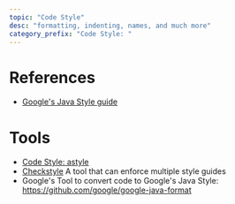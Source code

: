 ```yaml
---
topic: "Code Style"
desc: "formatting, indenting, names, and much more"
category_prefix: "Code Style: "
---
```


# References


* [Google's Java Style guide](https://google.github.io/styleguide/javaguide.html)


# Tools

* [Code Style: astyle](/topics/code_style_astyle/)
* [Checkstyle](http://checkstyle.sourceforge.net/index.html) A tool that can enforce multiple style guides
* Google's Tool to convert code to Google's Java Style: <https://github.com/google/google-java-format>

